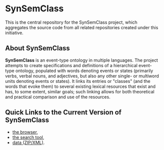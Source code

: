 # SynSemClass

This is the central repository for the SynSemClass project, which aggregates the source code from all related repositories created under this initiative.

## About SynSemClass

**SynSemClass** is an event-type ontology in multiple languages. The project attempts to create specifications and definitions of a hierarchical event-type ontology, populated with words denoting events or states (primarily verbs, verbal nouns, and adjectives, but also any other single- or multiword units denoting events or states). It links its entries or "classes" (and the words that evoke them) to several existing lexical resources that exist and has, to some extent, similar goals; such linking allows for both theoretical and practical comparison and use of the resources.

## Quick Links to the Current Version of SynSemClass

- [the browser](https://lindat.mff.cuni.cz/services/SynSemClass50/),
- [the search tool](https://lindat.mff.cuni.cz/services/SynSemClassSearch/?version=synsemclass5.0),
- [data (ZIP/XML)](http://hdl.handle.net/11234/1-5230).

